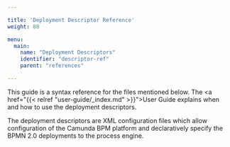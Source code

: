 ```yaml
---

title: 'Deployment Descriptor Reference'
weight: 80

menu:
  main:
    name: "Deployment Descriptors"
    identifier: "descriptor-ref"
    parent: "references"

---
```


This guide is a syntax reference for the files mentioned below. The <a href="{{< relref "user-guide/_index.md" >}}">User Guide</a> explains when and how to use the deployment descriptors.

The deployment descriptors are XML configuration files which allow configuration of the Camunda BPM platform and declaratively specify the BPMN 2.0 deployments to the process engine.
